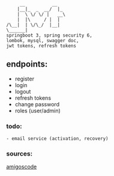 
~~~
     __          __   
    |__|_  _  __/  |_ 
    |  \ \/ \/ |   __\
    |  |\     / |  |  
/\__|  | \/\_/  |__|  
\______|
springboot 3, spring security 6, 
lombok, mysql, swagger doc,
jwt tokens, refresh tokens
~~~



## endpoints:

- register
- login
- logout
- refresh tokens
- change password
- roles (user/admin)

### todo:
~~~
- email service (activation, recovery) 
~~~

### sources:
[amigoscode](https://www.youtube.com/watch?v=KxqlJblhzfI)
